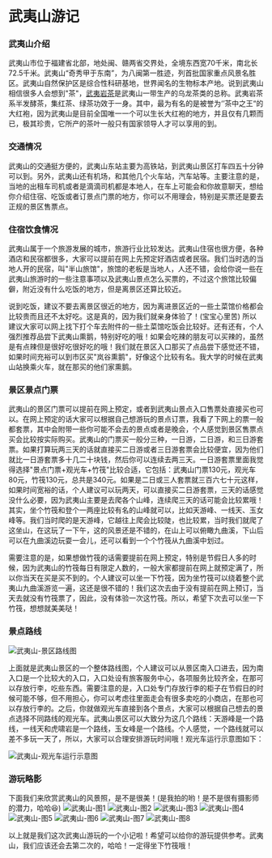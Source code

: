 # 武夷山游记

### 武夷山介绍

武夷山市位于福建省北部，地处闽、赣两省交界处，全境东西宽70千米，南北长72.5千米。武夷山“奇秀甲于东南”，为八闽第一胜迹，列首批国家重点风景名胜区。武夷山自然保护区是综合性科研基地，世界闻名的生物标本产地。说到武夷山相信很多人会想到"茶"，[武夷岩茶](https://baike.baidu.com/item/%E6%AD%A6%E5%A4%B7%E5%B2%A9%E8%8C%B6)是武夷山一带生产的乌龙茶类的总称。武夷岩茶系半发酵茶，集红茶、绿茶功效于一身。其中，最为有名的是被誉为‘’茶中之王“的大红袍，因为武夷山是目前全国唯一一个可以生长大红袍的地方，并且仅有几颗而已，极其珍贵，它所产的茶叶一般只有国家领导人才可以享用的到。

### 交通情况

武夷山的交通挺方便的，武夷山东站主要为高铁站，到武夷山景区打车四五十分钟可以到。另外，武夷山还有机场，和其他几个火车站，汽车站等。主要注意的是，当地的出租车司机或者是滴滴司机都是本地人，在车上可能会和你故意聊天，想给你介绍住宿、吃饭或者订景点门票的地方，你可以不用理会，特别是买票还是要去正规的景区售票点。

### 住宿饮食情况

武夷山属于一个旅游发展的城市，旅游行业比较发达。武夷山住宿也很方便，各种酒店和民宿都很多，大家可以提前在网上先预定好酒店或者民宿。我们当时选的当地人开的民宿，叫"半山旅馆"，旅馆的老板是当地人，人还不错，会给你说一些在武夷山旅游时的一些注意事项以及武夷山景点怎么买票的，不过这个旅馆比较偏僻，附近没有什么吃饭的地方，但是离景区还算比较近。

说到吃饭，建议不要去离景区很近的地方，因为离进景区近的一些土菜馆价格都会比较贵而且还不太好吃。这是真的，因为我们就亲身体验了！(宝宝心里苦)  所以建议大家可以网上找下打个车去附件的一些土菜馆吃饭会比较好。还有还有，个人强烈推荐品尝下武夷山熏鹅，特别好吃的哦！如果会吃辣的朋友可以买辣的，虽然是有点辣但是很好吃很好吃的哦！我们就在景区入口那买了点品尝下感觉还不错，如果时间充裕可以到市区买"岚谷熏鹅"，好像这个比较有名。我大学的时候在武夷山站换乘火车，就在那买的他们家熏鹅。

### 景区景点门票

武夷山的景区门票可以提前在网上预定，或者到武夷山景点入口售票处直接买也可以。在网上预定的话大家可以根据自己想游玩的景点订票，我看了下网上的票一般都套票，其中会附带一些你可能不会去的景点或者是晚会，个人感觉到景区售票点买会比较按实际购买。武夷山的门票买一般分三种，一日游，二日游，和三日游套票。如果打算玩两三天的话就直接买二日游或者三日游套票会比较便宜，因为他们就比一日游套票多十几二十块钱，然后你可以连续去两三天。一日游套票里面我觉得选择"景点门票+观光车+竹筏"比较合适，它包括：武夷山门票130元，观光车80元，竹筏130元，总共是340元。如果是二日或三人套票就三百六七十元这样，如果时间宽裕的话，个人建议可以玩两天，可以直接买二日游套票，三天的话感觉没什么必要，因为武夷山主要是去爬各个山峰，连续爬三天的话可能会比较累哦！其实，坐个竹筏和登个一两座比较有名的山峰就可以，比如天游峰、一线天、玉女峰等。我们当时爬的是天游峰，它越往上爬会比较陡，也比较累，当时我们就爬了这坐山，在这玩了一下午，这的风景还是不错的，在山上可以俯瞰九曲溪，下山后可以在九曲溪边玩耍一会儿，还可以看到一个个竹筏从九曲溪中划过。

需要注意的是，如果想做竹筏的话需要提前在网上预定，特别是节假日人多的时候，因为武夷山的竹筏每日有限定人数的，一般大家都提前在网上就预定满了，所以你当天在买是买不到的。个人建议可以坐一下竹筏，因为坐竹筏可以绕着整个武夷山九曲溪游览一遍，这还是很不错的！我们这次去由于没有提前在网上预订，当天去就没有竹筏票了，因此，没有体验一次这竹筏。所以，希望下次去可以坐一下竹筏，想想就美美哒！

### 景点路线

![武夷山-景区路线图](../images/武夷山/武夷山-景区路线图.jpg)

上面就是武夷山景区的一个整体路线图，个人建议可以从景区南入口进去，因为南入口是一个比较大的入口，入口处设有旅客服务中心，各项服务比较齐全，在那可以存放行李，吃些东西。需要注意的是，入口处专门存放行李的柜子在节假日的时候可能不够，但不用担心，你可以考虑往里面走会有很多卖吃的小商店，在那也可以存放行李的。之后，你就做观光车直接到各个景点，大家可以根据自己想去的景点选择不同路线的观光车。武夷山景区可以大致分为这几个路线：天游峰是一个路线，一线天和虎啸岩是一个路线，玉女峰是一个路线。个人感觉，一个路线就可以差不多玩一天了，所以，大家可以合理安排游玩时间哦！观光车运行示意图如下：

![武夷山-观光车运行示意图](../images/武夷山/武夷山-观光车运行示意图.jpg)

### 游玩略影

下面我们来欣赏武夷山的风景照，是不是很美！(是我拍的哟！是不是很有摄影师的潜力，哈哈😆)
![武夷山-图1](../images/武夷山/武夷山-图1.jpeg)
![武夷山-图2](../images/武夷山/武夷山-图2.jpeg)
![武夷山-图3](../images/武夷山/武夷山-图3.jpeg)
![武夷山-图4](../images/武夷山/武夷山-图4.jpeg)
![武夷山-图5](../images/武夷山/武夷山-图5.jpeg)
![武夷山-图6](../images/武夷山/武夷山-图6.jpeg)
![武夷山-图7](../images/武夷山/武夷山-图7.jpeg)
![武夷山-图8](../images/武夷山/武夷山-图8.jpeg)

以上就是我们这次武夷山游玩的一个小记啦！希望可以给你的游玩提供参考。武夷山，我们应该还会去第二次的，哈哈！一定得坐下竹筏哦！
